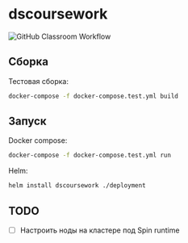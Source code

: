 # dscoursework

![GitHub Classroom Workflow](../../workflows/GitHub%20Classroom%20Workflow/badge.svg?branch=master)

## Сборка

Тестовая сборка:

```sh
docker-compose -f docker-compose.test.yml build
```

## Запуск

Docker compose:

```sh
docker-compose -f docker-compose.test.yml run
```

Helm:

```sh
helm install dscoursework ./deployment
```

## TODO

- [ ] Настроить ноды на кластере под Spin runtime
